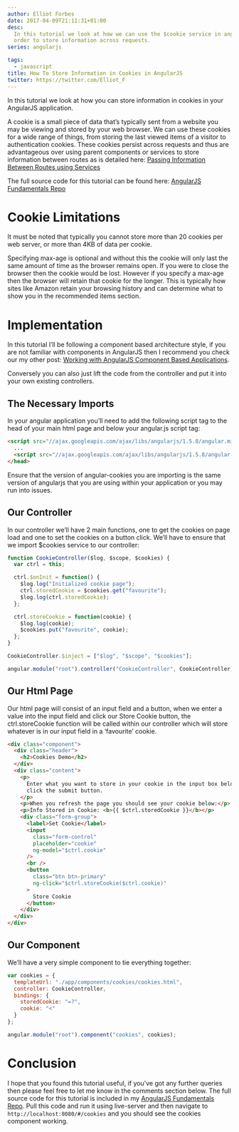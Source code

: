 ```yaml
---
author: Elliot Forbes
date: 2017-04-09T21:11:31+01:00
desc:
  In this tutorial we look at how we can use the $cookie service in angularjs in
  order to store information across requests.
series: angularjs

tags:
  - javascript
title: How To Store Information in Cookies in AngularJS
twitter: https://twitter.com/Elliot_F
---
```


In this tutorial we look at how you can store information in cookies in your
AngularJS application.

A cookie is a small piece of data that’s typically sent from a website you may
be viewing and stored by your web browser. We can use these cookies for a wide
range of things, from storing the last viewed items of a visitor to
authentication cookies. These cookies persist across requests and thus are
advantageous over using parent components or services to store information
between routes as is detailed here:
[Passing Information Between Routes using Services](/javascript/angularjs/passing-data-between-routes-angularjs/)

<div class="github-link">The full source code for this tutorial can be found here: <a href="https://github.com/elliotforbes/angularjs-fundamentals">AngularJS Fundamentals Repo</a></div>

# Cookie Limitations

It must be noted that typically you cannot store more than 20 cookies per web
server, or more than 4KB of data per cookie.

Specifying max-age is optional and without this the cookie will only last the
same amount of time as the browser remains open. If you were to close the
browser then the cookie would be lost. However if you specify a max-age then the
browser will retain that cookie for the longer. This is typically how sites like
Amazon retain your browsing history and can determine what to show you in the
recommended items section.

# Implementation

In this tutorial I’ll be following a component based architecture style, if you
are not familiar with components in AngularJS then I recommend you check our my
other post:
[Working with AngularJS Component Based Applications](/javascript/angularjs/working-with-angularjs-component-applications/).

Conversely you can also just lift the code from the controller and put it into
your own existing controllers.

## The Necessary Imports

In your angular application you’ll need to add the following script tag to the
head of your main html page and below your angular.js script tag:

```html
<script src="//ajax.googleapis.com/ajax/libs/angularjs/1.5.8/angular.min.js"></script>
  ...
  <script src="//ajax.googleapis.com/ajax/libs/angularjs/1.5.8/angular-cookies.min.js"></script>
</head>
```

Ensure that the version of angular-cookies you are importing is the same version
of angularjs that you are using within your application or you may run into
issues.

## Our Controller

In our controller we’ll have 2 main functions, one to get the cookies on page
load and one to set the cookies on a button click. We’ll have to ensure that we
import \$cookies service to our controller:

```js
function CookieController($log, $scope, $cookies) {
  var ctrl = this;

  ctrl.$onInit = function() {
    $log.log("Initialized cookie page");
    ctrl.storedCookie = $cookies.get("favourite");
    $log.log(ctrl.storedCookie);
  };

  ctrl.storeCookie = function(cookie) {
    $log.log(cookie);
    $cookies.put("favourite", cookie);
  };
}

CookieController.$inject = ["$log", "$scope", "$cookies"];

angular.module("root").controller("CookieController", CookieController);
```

## Our Html Page

Our html page will consist of an input field and a button, when we enter a value
into the input field and click our Store Cookie button, the ctrl.storeCookie
function will be called within our controller which will store whatever is in
our input field in a ‘favourite’ cookie.

```html
<div class="component">
  <div class="header">
    <h2>Cookies Demo</h2>
  </div>
  <div class="content">
    <p>
      Enter what you want to store in your cookie in the input box below and
      click the submit button.
    </p>
    <p>When you refresh the page you should see your cookie below:</p>
    <p>Info Stored in Cookie: <b>{{ $ctrl.storedCookie }}</b></p>
    <div class="form-group">
      <label>Set Cookie</label>
      <input
        class="form-control"
        placeholder="cookie"
        ng-model="$ctrl.cookie"
      />
      <br />
      <button
        class="btn btn-primary"
        ng-click="$ctrl.storeCookie($ctrl.cookie)"
      >
        Store Cookie
      </button>
    </div>
  </div>
</div>
```

## Our Component

We’ll have a very simple component to tie everything together:

```js
var cookies = {
  templateUrl: "./app/components/cookies/cookies.html",
  controller: CookieController,
  bindings: {
    storedCookie: "=?",
    cookie: "<"
  }
};

angular.module("root").component("cookies", cookies);
```

# Conclusion

I hope that you found this tutorial useful, if you’ve got any further queries
then please feel free to let me know in the comments section below. The full
source code for this tutorial is included in my
[AngularJS Fundamentals Repo](https://github.com/elliotforbes/angularjs-fundamentals).
Pull this code and run it using live-server and then navigate to
`http://localhost:8080/#/cookies` and you should see the cookies component
working.
